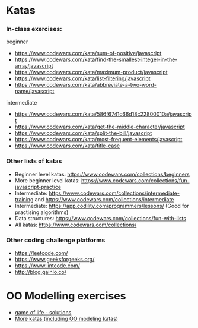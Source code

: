 # Katas

### In-class exercises:
beginner 
- https://www.codewars.com/kata/sum-of-positive/javascript
- https://www.codewars.com/kata/find-the-smallest-integer-in-the-array/javascript
- https://www.codewars.com/kata/maximum-product/javascript
- https://www.codewars.com/kata/list-filtering/javascript
- https://www.codewars.com/kata/abbreviate-a-two-word-name/javascript

intermediate
- https://www.codewars.com/kata/586f6741c66d18c22800010a/javascript
- https://www.codewars.com/kata/get-the-middle-character/javascript
- https://www.codewars.com/kata/split-the-bill/javascript
- https://www.codewars.com/kata/most-frequent-elements/javascript
- https://www.codewars.com/kata/title-case

### Other lists of katas
- Beginner level katas: https://www.codewars.com/collections/beginners
- More beginner level katas: https://www.codewars.com/collections/fun-javascript-practice
- Intermediate: https://www.codewars.com/collections/intermediate-training and https://www.codewars.com/collections/intermediate
- Intermediate: https://app.codility.com/programmers/lessons/ (Good for practising algorithms)
- Data structures: https://www.codewars.com/collections/fun-with-lists
- All katas: https://www.codewars.com/collections/


### Other coding challenge platforms
- https://leetcode.com/
- https://www.geeksforgeeks.org/
- https://www.lintcode.com/
- http://blog.gainlo.co/

# OO Modelling exercises
- [game of life - solutions](https://github.com/andersondias/conway-game-of-life-javascript)
- [More katas (including OO modeling katas)](https://github.com/gamontal/awesome-katas)